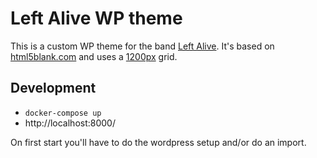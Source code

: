 # Left Alive WP theme

This is a custom WP theme for the band [Left Alive](http://www.leftalive.nl/). It's based on [html5blank.com](http://html5blank.com) and uses a [1200px](http://1200px.com/) grid.

## Development

- `docker-compose up`
- http://localhost:8000/

On first start you'll have to do the wordpress setup and/or do an import.